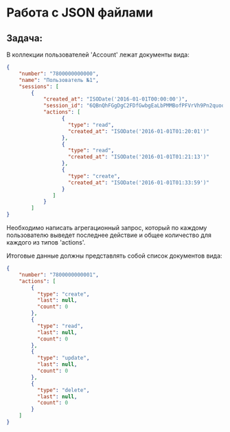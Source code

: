 # Работа с JSON файлами
## Задача:
В коллекции пользователей 'Account' лежат документы вида:
```json
{
    "number": "7800000000000",
    "name": "Пользователь №1",
    "sessions": [
        {
            "created_at": "ISODate('2016-01-01T00:00:00')",
            "session_id": "6QBnQhFGgDgC2FDfGwbgEaLbPMMBofPFVrVh9Pn2quooAcgxZc",
            "actions": [
                  {
                    "type": "read",
                    "created_at": "ISODate('2016-01-01T01:20:01')"
                  },
                  {
                    "type": "read",
                    "created_at": "ISODate('2016-01-01T01:21:13')"
                  },
                  {
                    "type": "create",
                    "created_at": "ISODate('2016-01-01T01:33:59')"
                  }
               ]
            }
        ]
}
```

Необходимо написать агрегационный запрос, который по каждому пользователю выведет последнее действие и общее количество для каждого из типов 'actions'. 

Итоговые данные должны представлять собой список документов вида:
```json
{
    "number": "7800000000001",
    "actions": [
        {
          "type": "create",
          "last": null,
          "count": 0
        },
        {
          "type": "read",
          "last": null,
          "count": 0
        },
        {
          "type": "update",
          "last": null,
          "count": 0
        },
        {
          "type": "delete",
          "last": null,
          "count": 0
        }
    ]
}
```
